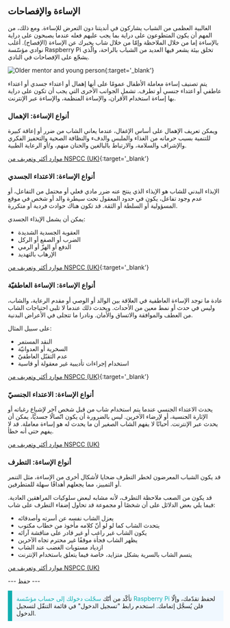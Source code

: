 ## الإساءة والإفصاحات

الغالبية العظمى من الشباب يشاركون في أنديتنا دون التعرض للإساءة. ومع ذلك، من المهم أن يكون المتطوعون على دراية بما يجب عليهم فعله عندما يصبحون على دراية بالإساءة إما من خلال الملاحظة وإمّا من خلال شاب يخبرك عن الإساءة (الإفصاح). أغلب نوادي مؤسّسة Raspberry Pi تخلق بيئة يشعر فيها العديد من الشباب بالراحة، والّذي يشجّع على الإفصاحات في النادي.

![Older mentor and young person](images/Safeguarding-Image5-1200x800.png){:target='_blank'}

يتم تصنيف إساءة معاملة الأطفال عمومًا على أنها إهمال أو اعتداء جسدي أو اعتداء عاطفي أو اعتداء جنسي أو تطرف. تشمل الجوانب الأخرى التي يجب أن تكون على دراية بها إساءة استخدام الأقران، والإساءة المنظمة، والإساءة عبر الإنترنت.

### أنواع الإساءة: الإهمال

ويمكن تعريف الإهمال على أساس الإغفال، عندما يعاني الشاب من ضرر أو إعاقة كبيرة للتنمية بسبب حرمانه من الغذاء والملبس والدفء والنظافة الصحية والتحفيز الفكري والإشراف والسلامة، والارتباط بالبالغين والحنان منهم، و/أو الرعاية الطبية.

[موارد أكثر وتعريف من NSPCC (UK)](https://www.nspcc.org.uk/what-is-child-abuse/types-of-abuse/neglect/){:target='_blank'}

### أنواع الإساءة: الاعتداء الجسدي

الإيذاء البدني للشاب هو الإيذاء الذي ينتج عنه ضرر مادي فعلي أو محتمل من التفاعل، أو عدم وجود تفاعل، يكون في حدود المعقول تحت سيطرة والد أو شخص في موقع المسؤولية أو السلطة أو الثقة. قد تكون هناك حوادث فردية أو متكررة.

يمكن أن يشمل الإيذاء الجسدي:

* العقوبة الجسدية الشديدة
* الضرب أو الصفع أو الركل
* الدفع أو الهزّ أو الرمي
* الإرهاب بالتهديد

[موارد أكثر وتعريف من NSPCC (UK)](https://www.nspcc.org.uk/what-is-child-abuse/types-of-abuse/physical-abuse/){:target='_blank'}

### أنواع الإساءة: الإساءة العاطفيّة

عادة ما توجد الإساءة العاطفية في العلاقة بين الوالد أو الوصي أو مقدم الرعاية، والشاب، وليس في حدث أو نمط معين من الأحداث. ويحدث ذلك عندما لا تلبى احتياجات الشاب من العطف والموافقة والاتساق والأمان. ونادرا ما تتجلى في الأعراض البدنية.

على سبيل المثال:

* النقد المستمر
* السخرية أو العدوانيّة
* عدم التقبّل العاطفيّ
* استخدام إجراءات تأديبية غير معقولة أو قاسية

[موارد أكثر وتعريف من NSPCC (UK)](https://www.nspcc.org.uk/what-is-child-abuse/types-of-abuse/emotional-abuse/){:target='_blank'}

### أنواع الإساءة: الاعتداء الجنسيّ

يحدث الاعتداء الجنسي عندما يتم استخدام شاب من قبل شخص آخر لإشباع رغباته أو الإثارة الجنسية، أو لإرضاء الآخرين. ليس بالضرورة أن يكون اتّصالًا جسديًّا، يمكن أن يحدث عبر الإنترنت. أحيانًا لا يفهم الشاب الصغير أن ما يحدث له هو إساءة معاملة. قد لا يفهم حتى أنه خطأ.

[موارد أكثر وتعريف من NSPCC (UK)](https://www.nspcc.org.uk/what-is-child-abuse/types-of-abuse/child-sexual-abuse/)

### أنواع الإساءة: التطرف

قد يكون الشباب المعرضون لخطر التطرف ضحايا لأشكال أخرى من الإساءة، مثل التنمر أو التمييز، مما يجعلهم أهدافًا سهلة للمتطرفين.

قد يكون من الصعب ملاحظة التطرف، لأنه مشابه لبعض سلوكيات المراهقين العادية. فيما يلي بعض الدلائل على أن شخصًا أو مجموعة قد تحاول إضفاء التطرف على شاب:

- يعزل الشاب نفسه عن أسرته وأصدقائه
- يتحدث الشاب كما لو لو أنّ كلامه مأخوذ من خطاب مكتوب
- يكون الشاب غير راغب أو غير قادر على مناقشة آرائه
- يظهر الشاب فجأة موقفًا غير محترم تجاه الآخرين
- ازدياد مستويات الغضب عند الشاب
- يتسم الشاب بالسرية بشكل متزايد، خاصة فيما يتعلق باستخدام الإنترنت

[موارد أكثر وتعريف من NSPCC (UK)](https://www.nspcc.org.uk/keeping-children-safe/reporting-abuse/dedicated-helplines/protecting-children-from-radicalisation/)

--- حفظ ---

<p style="border-left: solid; border-width:10px; border-color: #0faeb0; background-color: aliceblue; padding: 10px;">
تأكّد من أنّك <span style="color: #0faeb0">سجّلت دخولك إلى حساب مؤسّسة Raspberry Pi</span> لحفظ تقدّمك، وإلّا فلن يُسجَّل إتمامك. استخدم رابط "تسجيل الدخول" في قائمة التنقّل لتسجيل الدخول.
</p>
